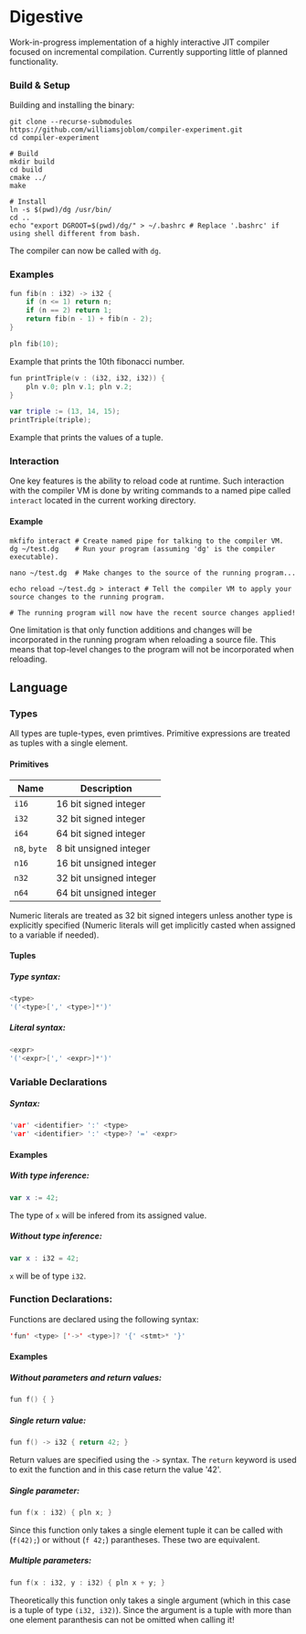 # Digestive

Work-in-progress implementation of a highly interactive JIT compiler focused on incremental compilation. Currently supporting little of planned functionality.

### Build & Setup
Building and installing the binary:
```shell
git clone --recurse-submodules https://github.com/williamsjoblom/compiler-experiment.git
cd compiler-experiment

# Build
mkdir build
cd build
cmake ../
make

# Install
ln -s $(pwd)/dg /usr/bin/
cd ..
echo "export DGROOT=$(pwd)/dg/" > ~/.bashrc # Replace '.bashrc' if using shell different from bash.
```

The compiler can now be called with `dg`.

### Examples
```swift
fun fib(n : i32) -> i32 {
    if (n <= 1) return n;
    if (n == 2) return 1;
    return fib(n - 1) + fib(n - 2);
}

pln fib(10);
```
Example that prints the 10th fibonacci number.

```swift
fun printTriple(v : (i32, i32, i32)) {
    pln v.0; pln v.1; pln v.2;
}

var triple := (13, 14, 15);
printTriple(triple);
```
Example that prints the values of a tuple.

### Interaction
One key features is the ability to reload code at runtime. Such interaction with the compiler VM is done by writing commands to a named pipe called `interact` located in the current working directory.

#### Example
```shell
mkfifo interact # Create named pipe for talking to the compiler VM.
dg ~/test.dg    # Run your program (assuming 'dg' is the compiler executable).

nano ~/test.dg  # Make changes to the source of the running program...

echo reload ~/test.dg > interact # Tell the compiler VM to apply your source changes to the running program.

# The running program will now have the recent source changes applied!
```

One limitation is that only function additions and changes will be incorporated in the running program when reloading a source file. This means that top-level changes to the program will not be incorporated when reloading.


## Language

### Types
All types are tuple-types, even primtives. Primitive expressions are treated as tuples with a single element. 

#### Primitives
| Name          | Description               |
| ------------- |---------------------------|
| `i16`         | 16 bit signed integer     |
| `i32`         | 32 bit signed integer     |
| `i64`         | 64 bit signed integer     |
| `n8`, `byte`  | 8 bit unsigned integer    |
| `n16`         | 16 bit unsigned integer   |
| `n32`         | 32 bit unsigned integer   |
| `n64`         | 64 bit unsigned integer   |

Numeric literals are treated as 32 bit signed integers unless another type is explicitly specified (Numeric literals will get implicitly casted when assigned to a variable if needed).

#### Tuples
##### Type syntax:
```c
<type>
'('<type>[',' <type>]*')'
```
##### Literal syntax:
```c
<expr>
'('<expr>[',' <expr>]*')'
```

### Variable Declarations
##### Syntax:
```c
'var' <identifier> ':' <type>
'var' <identifier> ':' <type>? '=' <expr>
```
#### Examples
##### With type inference:
```swift
var x := 42;
```
The type of `x` will be infered from its assigned value.
##### Without type inference:
```swift
var x : i32 = 42;
```
`x` will be of type `i32`.
### Function Declarations:
Functions are declared using the following syntax:
```swift
'fun' <type> ['->' <type>]? '{' <stmt>* '}'
```
#### Examples
##### Without parameters and return values:
```swift
fun f() { }
```
##### Single return value:
```swift
fun f() -> i32 { return 42; }
```
Return values are specified using the `->` syntax. The `return` keyword is used to exit the function and in this case return the value '42'.

##### Single parameter:
```swift
fun f(x : i32) { pln x; }
```
Since this function only takes a single element tuple it can be called with (`f(42);`) or without (`f 42;`) parantheses. These two are equivalent.

##### Multiple parameters:
```swift
fun f(x : i32, y : i32) { pln x + y; }
```
Theoretically this function only takes a single argument (which in this case is a tuple of type `(i32, i32)`). Since the argument is a tuple with more than one element paranthesis can not be omitted when calling it!

